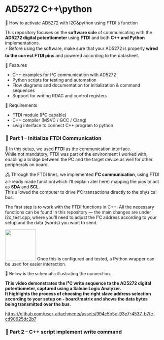 # AD5272 C++\python
📝 How to activate AD5272 with I2C&amp;python using FTDI's  function

This repository focuses on the **software side** of communicating with the **AD5272 digital potentiometer** using **FTDI** and both **C++ and Python** implementations.  
⚡ Before using the software, make sure that your AD5272 is properly **wired to the correct FTDI pins** and powered according to the datasheet.

🔹 Features
- C++ examples for I²C communication with AD5272
- Python scripts for testing and automation
- Flow diagrams and documentation for initialization & command sequences
- Support for writing RDAC and control registers

🔹 Requirements
- FTDI module (I²C capable)
- C++ compiler (MSVC / GCC / Clang)
- swig interface to connect C++ program to python

### 🔌 Part 1 – Initialize FTDI Communication
🔄 In this setup, we used **FTDI** as the communication interface.  
While not mandatory, FTDI was part of the environment I worked with, enabling a bridge between the PC and the target device as well for other peripherals on board.

🖧 Through the FTDI lines, we implemented **I²C communication**, using FTDI all-ready made function(which I'll explain ater here) mapping the pins to act as **SDA** and **SCL**.  
This allowed the computer to drive I²C transactions directly to the physical bus.

The first step is to work with the FTDI functions in C++. All the necessary functions can be found in this repository — the main changes are under i2c_test.cpp, where you’ll need to adjust the I²C address according to your setup and the data (words) you want to send.

<img src="https://www.python.org/static/community_logos/python-logo.png" width="100"/>  Once this is configured and tested, a Python wrapper can be used for easier interaction.

📐 Below is the schematic illustrating the connection.




**This video demonstrates the I²C write sequence to the AD5272 digital potentiometer, captured using a Saleae Logic Analyzer.  
It highlights the process of choosing the right slave address selection  according to your setup on - board\matrix and shows the data bytes being transmitted over the bus.**

https://github.com/user-attachments/assets/994c5b5e-93e7-4537-b7fe-cd90625dc2b7


### 🔌 Part 2 – C++ script implement write command


